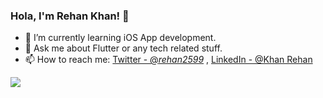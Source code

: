 


### Hola, I'm Rehan Khan! 👋

- 🌱 I’m currently learning iOS App development.
- 💬 Ask me about Flutter or any tech related stuff.
- 📫 How to reach me: [Twitter - @_rehan2599_](https://twitter.com/_rehan2599_) , [LinkedIn - @Khan Rehan](https://www.linkedin.com/in/rehan-khan2599/)



<img src="https://github-readme-stats.vercel.app/api?username=khan-rehan&&show_icons=true&title_color=ffffff&icon_color=bb2acf&text_color=daf7dc&bg_color=191919">

<!--
**khan-rehan/khan-rehan** is a ✨ _special_ ✨ repository because its `README.md` (this file) appears on your GitHub profile.

Here are some ideas to get you started:

- 🔭 I’m currently working on ...
- 🌱 I’m currently learning ...
- 👯 I’m looking to collaborate on ...
- 🤔 I’m looking for help with ...
- 💬 Ask me about ...
- 📫 How to reach me: ...
- 😄 Pronouns: ...
- ⚡ Fun fact: ...


<p align="center"><img width=100% src="https://github.com/khan-rehan/khan-rehan/blob/master/assets/portfolio.png"></p>
-->
